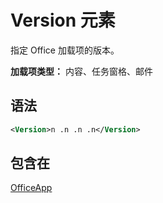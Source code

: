 # <a name="version-element"></a>Version 元素

指定 Office 加载项的版本。

**加载项类型：** 内容、任务窗格、邮件

## <a name="syntax"></a>语法

```XML
<Version>n .n .n .n</Version>
```

## <a name="contained-in"></a>包含在

[OfficeApp](officeapp.md)


